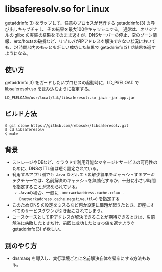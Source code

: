 # libsaferesolv.so for Linux

getaddrinfo(3) をラップして、任意のプロセスが発行する getaddrinfo(3) の呼び出しキャプチャし、その結果を最大100件キャッシュする。
通常は、オリジナルの glibc の実装の結果をそのまま返すが、DNSサーバーの停止、空のゾーン情報、/etc/hostsの破損など、リゾルバがIPアドレスを解決できない状況においても、24時間以内のもっとも新しい成功した結果で getaddrinfo(3) が結果を返すようになる。

## 使い方
getaddrinfo(3) をガードしたいプロセスの起動時に、LD_PRELOAD で libsaferesolv.so を読み込むように指定する。
```
LD_PRELOAD=/usr/local/lib/libsaferesolv.so java -jar app.jar
```

## ビルド方法
```
$ git clone https://github.com/nebosuke/libsaferesolv.git
$ cd libsaferesolv
$ make
```

## 背景
- ストレージやDBなど、クラウドで利用可能なマネージドサービスの可用性のために、DNSのTTL値は短く設定されている。
- 利用するアプリ側でも Java などホスト名解決結果をキャッシュするアーキテクチャーでは、名前解決のキャッシュを無効化するか、十分に小さい時間を指定することが求められている。
    - Javaの場合、一般に ```-Dnetworkaddress.cache.ttl=0 -Dnetworkaddress.cache.negative.ttl=0``` を指定する
- このため DNS の設定をミスるなど何か設定に問題が起きたとき、即座にすべてのサービスダウンが引き起こされてしまう。
- ユースケースとしてIPアドレスが解決できることが期待できるときは、名前解決に失敗したときだけ、前回に成功したときの値を返すような getaddrinfo(3) が欲しい。

## 別のやり方
- dnsmasq を導入し、実行環境ごとに名前解決自体を堅牢にする方法もある。
